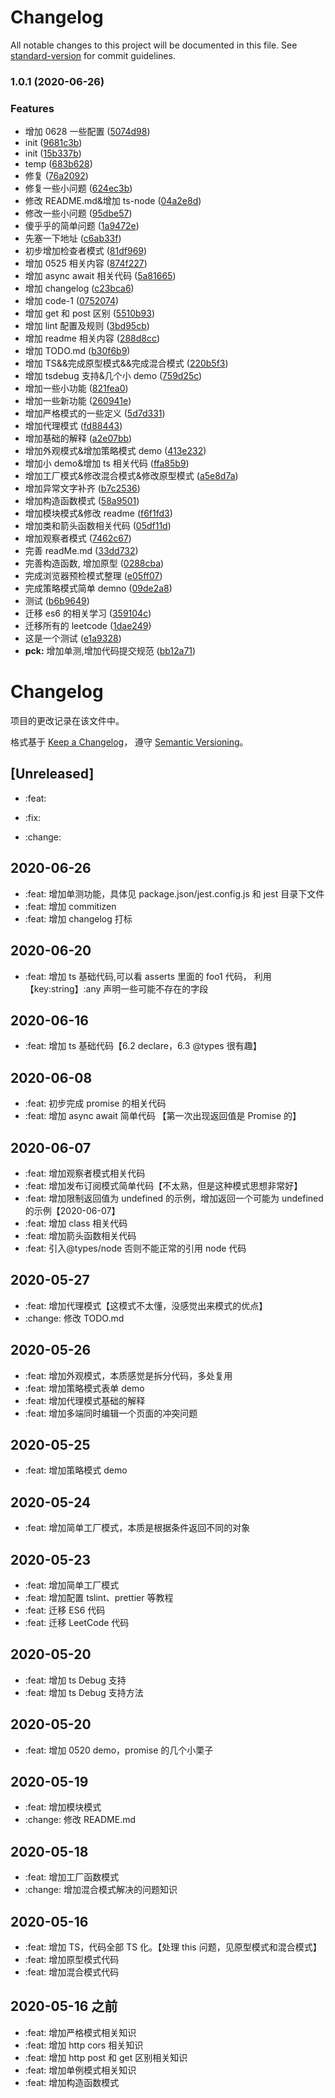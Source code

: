 # Changelog

All notable changes to this project will be documented in this file. See [standard-version](https://github.com/conventional-changelog/standard-version) for commit guidelines.

### 1.0.1 (2020-06-26)

### Features

- 增加 0628 一些配置 ([5074d98](https://github.com/YJD199798/Daily-Study/commit/5074d98cfeb4e9e3b7e780b82ed0dbabc62ffcbe))
- init ([9681c3b](https://github.com/YJD199798/Daily-Study/commit/9681c3ba9e9e647e87036b1d8cf3b908a8758296))
- init ([15b337b](https://github.com/YJD199798/Daily-Study/commit/15b337b1df0dc5fba64b844bd20cf15f68005615))
- temp ([683b628](https://github.com/YJD199798/Daily-Study/commit/683b6282b4d1a0734ee6e003cf39a91c55899ef0))
- 修复 ([76a2092](https://github.com/YJD199798/Daily-Study/commit/76a2092d2e3726df336fcd0a24f93961738a0a29))
- 修复一些小问题 ([624ec3b](https://github.com/YJD199798/Daily-Study/commit/624ec3ba4bc8087421f82012350d69450b08aa8e))
- 修改 README.md&增加 ts-node ([04a2e8d](https://github.com/YJD199798/Daily-Study/commit/04a2e8d30bf206fc4c5d3581a7e22873afda73fa))
- 修改一些小问题 ([95dbe57](https://github.com/YJD199798/Daily-Study/commit/95dbe574a7a254e22d942d9b5e50a7c39dd912a9))
- 傻乎乎的简单问题 ([1a9472e](https://github.com/YJD199798/Daily-Study/commit/1a9472edf48988b31250abaea8f219afe8aa0ad0))
- 先塞一下地址 ([c6ab33f](https://github.com/YJD199798/Daily-Study/commit/c6ab33f9d09a2d7a0d988dbbdcd214b35db0a9ac))
- 初步增加检查者模式 ([81df969](https://github.com/YJD199798/Daily-Study/commit/81df969e3da87b78ab1f8549cfaaec0113aa9291))
- 增加 0525 相关内容 ([874f227](https://github.com/YJD199798/Daily-Study/commit/874f2276b7afce79e0c1ccb409916a93fc7afff2))
- 增加 async await 相关代码 ([5a81665](https://github.com/YJD199798/Daily-Study/commit/5a81665067b17c1873ce0e1bc4c673081b83605d))
- 增加 changelog ([c23bca6](https://github.com/YJD199798/Daily-Study/commit/c23bca64913281e06bafc9fd6bdec4383ceea7e2))
- 增加 code-1 ([0752074](https://github.com/YJD199798/Daily-Study/commit/0752074cb94ef1570b3347a638196e161e153c46))
- 增加 get 和 post 区别 ([5510b93](https://github.com/YJD199798/Daily-Study/commit/5510b936c11b12a2a36440f5c166495c9cb90e5c))
- 增加 lint 配置及规则 ([3bd95cb](https://github.com/YJD199798/Daily-Study/commit/3bd95cb889882e5123ba260d00c15ed045d17c7b))
- 增加 readme 相关内容 ([288d8cc](https://github.com/YJD199798/Daily-Study/commit/288d8ccf65fde76bd10f24665767805a9c09810d))
- 增加 TODO.md ([b30f6b9](https://github.com/YJD199798/Daily-Study/commit/b30f6b960951edac4715a078c5f73505c832c1cc))
- 增加 TS&&完成原型模式&&完成混合模式 ([220b5f3](https://github.com/YJD199798/Daily-Study/commit/220b5f3aecfa0a773e01839c815ac557f3c1e222))
- 增加 tsdebug 支持&几个小 demo ([759d25c](https://github.com/YJD199798/Daily-Study/commit/759d25cf9943eb49fe9bb42d5244872fac2333f5))
- 增加一些小功能 ([821fea0](https://github.com/YJD199798/Daily-Study/commit/821fea04ff8976ba3c60e2a10433973895133dce))
- 增加一些新功能 ([260941e](https://github.com/YJD199798/Daily-Study/commit/260941e1f995fb29d15dcd458dfce66382a58bf8))
- 增加严格模式的一些定义 ([5d7d331](https://github.com/YJD199798/Daily-Study/commit/5d7d331ff1f482383bfd0a58082a51686c3d0561))
- 增加代理模式 ([fd88443](https://github.com/YJD199798/Daily-Study/commit/fd88443754e1f66ac5333bd72a14646cec2bdd76))
- 增加基础的解释 ([a2e07bb](https://github.com/YJD199798/Daily-Study/commit/a2e07bb14527cce9767b3a9537f69d85803f8c7c))
- 增加外观模式&增加策略模式 demo ([413e232](https://github.com/YJD199798/Daily-Study/commit/413e23214de51c11c6b4ee9ed33975b6ebde8b87))
- 增加小 demo&增加 ts 相关代码 ([ffa85b9](https://github.com/YJD199798/Daily-Study/commit/ffa85b9bb523cfba556e6b5fe15d6e9545f68e65))
- 增加工厂模式&修改混合模式&修改原型模式 ([a5e8d7a](https://github.com/YJD199798/Daily-Study/commit/a5e8d7a5d37d775a773bc45a571d93664f08944f))
- 增加异常文字补齐 ([b7c2536](https://github.com/YJD199798/Daily-Study/commit/b7c2536add7d9c4eb7b8589fb76c853b3d7a1719))
- 增加构造函数模式 ([58a9501](https://github.com/YJD199798/Daily-Study/commit/58a9501ec40eb7e3a50682d42cbb4c7a83c13600))
- 增加模块模式&修改 readme ([f6f1fd3](https://github.com/YJD199798/Daily-Study/commit/f6f1fd3d344360b12832dc84306869a874bbd9f0))
- 增加类和箭头函数相关代码 ([05df11d](https://github.com/YJD199798/Daily-Study/commit/05df11df4799f5af8010b009475eb4e296f941f6))
- 增加观察者模式 ([7462c67](https://github.com/YJD199798/Daily-Study/commit/7462c6735bdff68f00c1addd014ec057bda776d0))
- 完善 readMe.md ([33dd732](https://github.com/YJD199798/Daily-Study/commit/33dd732daa848ce7656be09e492f4424336e8bf0))
- 完善构造函数, 增加原型 ([0288cba](https://github.com/YJD199798/Daily-Study/commit/0288cbadc1363f2121fce9f6a4cb4a4bd43a6360))
- 完成浏览器预检模式整理 ([e05ff07](https://github.com/YJD199798/Daily-Study/commit/e05ff075d39836376ce8229859656d7f0566b8a6))
- 完成策略模式简单 demno ([09de2a8](https://github.com/YJD199798/Daily-Study/commit/09de2a860f69233c01ddf306e1b6c15d88bb926d))
- 测试 ([b6b9649](https://github.com/YJD199798/Daily-Study/commit/b6b9649a95c9b8ee59491002c01a3208b7142149))
- 迁移 es6 的相关学习 ([359104c](https://github.com/YJD199798/Daily-Study/commit/359104ccdf35d4f9a21876cd6e45d653f3e27c10))
- 迁移所有的 leetcode ([1dae249](https://github.com/YJD199798/Daily-Study/commit/1dae249fe92a9e89d017f372f11933aee196d757))
- 这是一个测试 ([e1a9328](https://github.com/YJD199798/Daily-Study/commit/e1a93283701d68f0dac0a38841a85bc76e77850a))
- **pck:** 增加单测,增加代码提交规范 ([bb12a71](https://github.com/YJD199798/Daily-Study/commit/bb12a719e5aedffca4da3a590e7fa4326a4be666))

# Changelog

项目的更改记录在该文件中。

格式基于 [Keep a Changelog](https://keepachangelog.com/en/1.0.0/)，
遵守 [Semantic Versioning](https://semver.org/spec/v2.0.0.html)。

## [Unreleased]

- :feat:

- :fix:

- :change:

## 2020-06-26

- :feat: 增加单测功能，具体见 package.json/jest.config.js 和 jest 目录下文件
- :feat: 增加 commitizen
- :feat: 增加 changelog 打标

## 2020-06-20

- :feat: 增加 ts 基础代码,可以看 asserts 里面的 foo1 代码， 利用【key:string】:any 声明一些可能不存在的字段

## 2020-06-16

- :feat: 增加 ts 基础代码【6.2 declare，6.3 @types 很有趣】

## 2020-06-08

- :feat: 初步完成 promise 的相关代码
- :feat: 增加 async await 简单代码 【第一次出现返回值是 Promise 的】

## 2020-06-07

- :feat: 增加观察者模式相关代码
- :feat: 增加发布订阅模式简单代码【不太熟，但是这种模式思想非常好】
- :feat: 增加限制返回值为 undefined 的示例，增加返回一个可能为 undefined 的示例【2020-06-07】
- :feat: 增加 class 相关代码
- :feat: 增加箭头函数相关代码
- :feat: 引入@types/node 否则不能正常的引用 node 代码

## 2020-05-27

- :feat: 增加代理模式【这模式不太懂，没感觉出来模式的优点】
- :change: 修改 TODO.md

## 2020-05-26

- :feat: 增加外观模式，本质感觉是拆分代码，多处复用
- :feat: 增加策略模式表单 demo
- :feat: 增加代理模式基础的解释
- :feat: 增加多端同时编辑一个页面的冲突问题

## 2020-05-25

- :feat: 增加策略模式 demo

## 2020-05-24

- :feat: 增加简单工厂模式，本质是根据条件返回不同的对象

## 2020-05-23

- :feat: 增加简单工厂模式
- :feat: 增加配置 tslint、prettier 等教程
- :feat: 迁移 ES6 代码
- :feat: 迁移 LeetCode 代码

## 2020-05-20

- :feat: 增加 ts Debug 支持
- :feat: 增加 ts Debug 支持方法

## 2020-05-20

- :feat: 增加 0520 demo，promise 的几个小栗子

## 2020-05-19

- :feat: 增加模块模式
- :change: 修改 README.md

## 2020-05-18

- :feat: 增加工厂函数模式
- :change: 增加混合模式解决的问题知识

## 2020-05-16

- :feat: 增加 TS，代码全部 TS 化。【处理 this 问题，见原型模式和混合模式】
- :feat: 增加原型模式代码
- :feat: 增加混合模式代码

## 2020-05-16 之前

- :feat: 增加严格模式相关知识
- :feat: 增加 http cors 相关知识
- :feat: 增加 http post 和 get 区别相关知识
- :feat: 增加单例模式相关知识
- :feat: 增加构造函数模式
